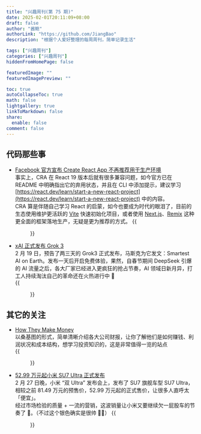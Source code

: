 ```yaml
---
title: "兴趣周刊(第 75 期)"
date: 2025-02-01T20:11:09+08:00
draft: false
author: "酱鲍"
authorLink: "https://github.com/JiangBao"
description: "根据个人爱好整理的每周周刊，简单记录生活"

tags: ["兴趣周刊"]
categories: ["兴趣周刊"]
hiddenFromHomePage: false

featuredImage: ""
featuredImagePreview: ""

toc: true
autoCollapseToc: true
math: false
lightgallery: true
linkToMarkdown: false
share:
  enable: false
comment: false
---
```


<!--more-->

## 代码那些事
* [Facebook 官方宣布 Create React App 不再推荐用于生产环境](https://github.com/facebook/create-react-app/pull/17003)  
事实上，CRA 在 React 19 版本后就有很多兼容问题，如今官方已在 README 中明确指出它的弃用状态，并且在 CLI 中添加提示，建议学习 [https://react.dev/learn/start-a-new-react-project](https://react.dev/learn/start-a-new-react-project) 中的内容。  
CRA 算是伴随自己学习 React 的启蒙，如今也要成为时代的眼泪了，目前的生态使用维护更活跃的 [Vite](https://vite.dev/) 快速初始化项目，或者使用 [Next.js](https://nextjs.org/)、[Remix](https://remix.run/) 这种更全面的框架落地生产，无疑是更为推荐的方式。
{{<figure src="https://jiangbao-1258001083.cos.ap-shanghai.myqcloud.com/create-react-app.jpg">}}

* [xAI 正式发布 Grok 3](https://x.ai/blog/grok-3)  
2 月 19 日，预告了两三天的 Grok3 正式发布，马斯克为它发文：Smartest AI on Earth。发布一天后开启免费体验，果然，自春节期间 DeepSeek 引爆的 AI 流量之后，各大厂家已经进入更疯狂的抢占节奏，AI 领域日新月异，打工人持续淘汰自己的革命还在火热进行中 🐶  
{{<figure src="https://jiangbao-1258001083.cos.ap-shanghai.myqcloud.com/grok3.jpg">}}


## 其它的关注
* [How They Make Money](https://www.appeconomyinsights.com/)  
以桑基图的形式，简单清晰介绍各大公司财报，让你了解他们是如何赚钱、利润状况和成本结构，想学习投资知识的，这是非常值得一览的站点  
{{<figure src="https://jiangbao-1258001083.cos.ap-shanghai.myqcloud.com/howtheymakemoney.jpg">}}

* [52.99 万元起小米 SU7 Ultra 正式发布](https://www.xiaomiev.com/ultra)  
2 月 27 日晚，小米 “双 Ultra” 发布会上，发布了 SU7 旗舰车型 SU7 Ultra，相较之前 81.49 万元的预售价，52.99 万元起的正式售价，让很多人直呼太「便宜」。  
经过市场检验的质量 + 一流的营销，这波销量让小米又要继续欠一屁股车的节奏了 🐶。（不过这个银色确实是很帅 👍🏻）
{{<figure src="https://jiangbao-1258001083.cos.ap-shanghai.myqcloud.com/su7tltra.jpg">}}
